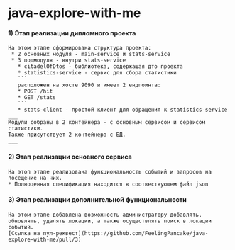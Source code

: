 # java-explore-with-me

#### 1) Этап реализации дипломного проекта
~~~ 
На этом этапе сформирована структура проекта:
 * 2 основных модуля - main-service и stats-service 
 * 3 подмодуля - внутри stats-service
   * citadelOfDtos - библиотека, содержащая дто проекта
   * statistics-service - сервис для сбора статистики
   ```
   расположен на хосте 9090 и имеет 2 ендпоинта:
   * POST /hit
   * GET /stats 
   ```
   * stats-client - простой клиент для обращения к statistics-service
___
Модули собраны в 2 контейнера - с основным сервисом и сервисом статистики.
Также присутствует 2 контейнера с БД.
___
~~~
#### 2) Этап реализации основного сервиса
~~~
На этоп этапе реализована функциональность событий и запросов на посещение на них. 
* Полноценная спецификация находится в соотвествующем файл json
~~~
#### 3) Этап реализации дополнительной функциональности
~~~
На этом этапе добавлена возможность администратору добавлять, обновлять, удалять локации, а также осуществлять поиск в локации событий.
[Ссылка на пул-реквест](https://github.com/FeelingPancake/java-explore-with-me/pull/3)
~~~
